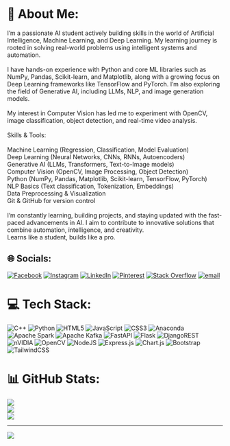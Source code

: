 # 💫 About Me:
I’m a passionate AI student actively building skills in the world of Artificial Intelligence, Machine Learning, and Deep Learning. My learning journey is rooted in solving real-world problems using intelligent systems and automation.<br><br>I have hands-on experience with Python and core ML libraries such as NumPy, Pandas, Scikit-learn, and Matplotlib, along with a growing focus on Deep Learning frameworks like TensorFlow and PyTorch. I’m also exploring the field of Generative AI, including LLMs, NLP, and image generation models.<br><br>My interest in Computer Vision has led me to experiment with OpenCV, image classification, object detection, and real-time video analysis.<br><br>Skills & Tools:<br><br>Machine Learning (Regression, Classification, Model Evaluation)<br>Deep Learning (Neural Networks, CNNs, RNNs, Autoencoders)<br>Generative AI (LLMs, Transformers, Text-to-Image models)<br>Computer Vision (OpenCV, Image Processing, Object Detection)<br>Python (NumPy, Pandas, Matplotlib, Scikit-learn, TensorFlow, PyTorch)<br>NLP Basics (Text classification, Tokenization, Embeddings)<br>Data Preprocessing & Visualization<br>Git & GitHub for version control<br><br>I’m constantly learning, building projects, and staying updated with the fast-paced advancements in AI. I aim to contribute to innovative solutions that combine automation, intelligence, and creativity.<br>Learns like a student, builds like a pro.


## 🌐 Socials:
[![Facebook](https://img.shields.io/badge/Facebook-%231877F2.svg?logo=Facebook&logoColor=white)](https://facebook.com/sulemansarwarr) [![Instagram](https://img.shields.io/badge/Instagram-%23E4405F.svg?logo=Instagram&logoColor=white)](https://instagram.com/sulemansarwarr) [![LinkedIn](https://img.shields.io/badge/LinkedIn-%230077B5.svg?logo=linkedin&logoColor=white)](https://linkedin.com/in/sulemansarwarr) [![Pinterest](https://img.shields.io/badge/Pinterest-%23E60023.svg?logo=Pinterest&logoColor=white)](https://pinterest.com/sulemansarwarr) [![Stack Overflow](https://img.shields.io/badge/-Stackoverflow-FE7A16?logo=stack-overflow&logoColor=white)](https://stackoverflow.com/users/sulemansarwarr) [![email](https://img.shields.io/badge/Email-D14836?logo=gmail&logoColor=white)](mailto:sulemansarwarr1@gmail.com) 

# 💻 Tech Stack:
![C++](https://img.shields.io/badge/c++-%2300599C.svg?style=for-the-badge&logo=c%2B%2B&logoColor=white) ![Python](https://img.shields.io/badge/python-3670A0?style=for-the-badge&logo=python&logoColor=ffdd54) ![HTML5](https://img.shields.io/badge/html5-%23E34F26.svg?style=for-the-badge&logo=html5&logoColor=white) ![JavaScript](https://img.shields.io/badge/javascript-%23323330.svg?style=for-the-badge&logo=javascript&logoColor=%23F7DF1E) ![CSS3](https://img.shields.io/badge/css3-%231572B6.svg?style=for-the-badge&logo=css3&logoColor=white) ![Anaconda](https://img.shields.io/badge/Anaconda-%2344A833.svg?style=for-the-badge&logo=anaconda&logoColor=white) ![Apache Spark](https://img.shields.io/badge/Apache%20Spark-FDEE21?style=for-the-badge&logo=apachespark&logoColor=black) ![Apache Kafka](https://img.shields.io/badge/Apache%20Kafka-000?style=for-the-badge&logo=apachekafka) ![FastAPI](https://img.shields.io/badge/FastAPI-005571?style=for-the-badge&logo=fastapi) ![Flask](https://img.shields.io/badge/flask-%23000.svg?style=for-the-badge&logo=flask&logoColor=white) ![DjangoREST](https://img.shields.io/badge/DJANGO-REST-ff1709?style=for-the-badge&logo=django&logoColor=white&color=ff1709&labelColor=gray) ![nVIDIA](https://img.shields.io/badge/cuda-000000.svg?style=for-the-badge&logo=nVIDIA&logoColor=green) ![OpenCV](https://img.shields.io/badge/opencv-%23white.svg?style=for-the-badge&logo=opencv&logoColor=white) ![NodeJS](https://img.shields.io/badge/node.js-6DA55F?style=for-the-badge&logo=node.js&logoColor=white) ![Express.js](https://img.shields.io/badge/express.js-%23404d59.svg?style=for-the-badge&logo=express&logoColor=%2361DAFB) ![Chart.js](https://img.shields.io/badge/chart.js-F5788D.svg?style=for-the-badge&logo=chart.js&logoColor=white) ![Bootstrap](https://img.shields.io/badge/bootstrap-%238511FA.svg?style=for-the-badge&logo=bootstrap&logoColor=white) ![TailwindCSS](https://img.shields.io/badge/tailwindcss-%2338B2AC.svg?style=for-the-badge&logo=tailwind-css&logoColor=white)
# 📊 GitHub Stats:
![](https://github-readme-stats.vercel.app/api?username=sulemansarwarr&theme=dark&hide_border=false&include_all_commits=false&count_private=false)<br/>
![](https://nirzak-streak-stats.vercel.app/?user=sulemansarwarr&theme=dark&hide_border=false)<br/>
![](https://github-readme-stats.vercel.app/api/top-langs/?username=sulemansarwarr&theme=dark&hide_border=false&include_all_commits=false&count_private=false&layout=compact)

---
[![](https://visitcount.itsvg.in/api?id=sulemansarwarr&icon=0&color=0)](https://visitcount.itsvg.in)

<!-- Proudly created with GPRM ( https://gprm.itsvg.in ) -->